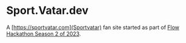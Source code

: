 # Sport.Vatar.dev #

A [https://sportvatar.com](Sportvatar) fan site started as part of [Flow Hackathon Season 2 of 2023](https://flow-hackathon-s2.devfolio.co/).